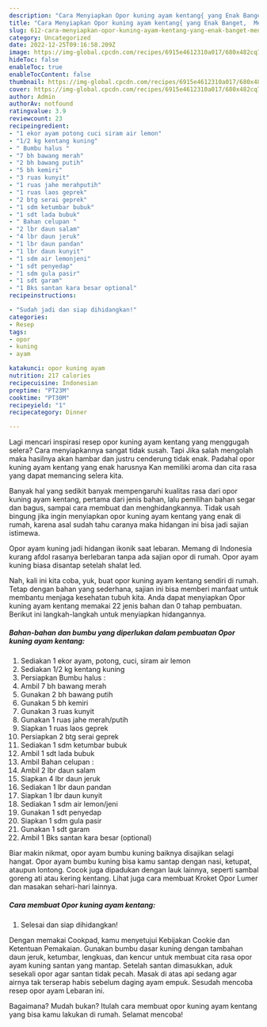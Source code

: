 ```yaml
---
description: "Cara Menyiapkan Opor kuning ayam kentang{ yang Enak Banget,  Menu Buat lebaran"
title: "Cara Menyiapkan Opor kuning ayam kentang{ yang Enak Banget,  Menu Buat lebaran"
slug: 612-cara-menyiapkan-opor-kuning-ayam-kentang-yang-enak-banget-menu-buat-lebaran
category: Uncategorized
date: 2022-12-25T09:16:58.209Z
image: https://img-global.cpcdn.com/recipes/6915e4612310a017/680x482cq70/opor-kuning-ayam-kentang-foto-resep-utama.jpg
hideToc: false
enableToc: true
enableTocContent: false
thumbnail: https://img-global.cpcdn.com/recipes/6915e4612310a017/680x482cq70/opor-kuning-ayam-kentang-foto-resep-utama.jpg
cover: https://img-global.cpcdn.com/recipes/6915e4612310a017/680x482cq70/opor-kuning-ayam-kentang-foto-resep-utama.jpg
author: Admin
authorAv: notfound
ratingvalue: 3.9
reviewcount: 23
recipeingredient:
- "1 ekor ayam potong cuci siram air lemon"
- "1/2 kg kentang kuning"
- " Bumbu halus "
- "7 bh bawang merah"
- "2 bh bawang putih"
- "5 bh kemiri"
- "3 ruas kunyit"
- "1 ruas jahe merahputih"
- "1 ruas laos geprek"
- "2 btg serai geprek"
- "1 sdm ketumbar bubuk"
- "1 sdt lada bubuk"
- " Bahan celupan "
- "2 lbr daun salam"
- "4 lbr daun jeruk"
- "1 lbr daun pandan"
- "1 lbr daun kunyit"
- "1 sdm air lemonjeni"
- "1 sdt penyedap"
- "1 sdm gula pasir"
- "1 sdt garam"
- "1 Bks santan kara besar optional"
recipeinstructions:

- "Sudah jadi dan siap dihidangkan!"
categories:
- Resep
tags:
- opor
- kuning
- ayam

katakunci: opor kuning ayam 
nutrition: 217 calories
recipecuisine: Indonesian
preptime: "PT23M"
cooktime: "PT30M"
recipeyield: "1"
recipecategory: Dinner

---
```



Lagi mencari inspirasi resep opor kuning ayam kentang yang menggugah selera? Cara menyiapkannya sangat tidak susah. Tapi Jika salah mengolah maka hasilnya akan hambar dan justru cenderung tidak enak. Padahal opor kuning ayam kentang yang enak harusnya Kan memiliki aroma dan cita rasa yang dapat memancing selera kita.


Banyak hal yang sedikit banyak mempengaruhi kualitas rasa dari opor kuning ayam kentang, pertama dari jenis bahan, lalu pemilihan bahan segar dan bagus, sampai cara membuat dan menghidangkannya. Tidak usah bingung jika ingin menyiapkan opor kuning ayam kentang yang enak di rumah, karena asal sudah tahu caranya maka hidangan ini bisa jadi sajian istimewa.

Opor ayam kuning jadi hidangan ikonik saat lebaran. Memang di Indonesia kurang afdol rasanya berlebaran tanpa ada sajian opor di rumah. Opor ayam kuning biasa disantap setelah shalat Ied.


Nah, kali ini kita coba, yuk, buat opor kuning ayam kentang sendiri di rumah. Tetap dengan bahan yang sederhana, sajian ini bisa memberi manfaat untuk membantu menjaga kesehatan tubuh kita. Anda dapat menyiapkan Opor kuning ayam kentang memakai 22 jenis bahan dan 0 tahap pembuatan. Berikut ini langkah-langkah untuk menyiapkan hidangannya.

<!--inarticleads1-->

##### Bahan-bahan dan bumbu yang diperlukan dalam pembuatan Opor kuning ayam kentang:

1. Sediakan 1 ekor ayam, potong, cuci, siram air lemon
1. Sediakan 1/2 kg kentang kuning
1. Persiapkan  Bumbu halus :
1. Ambil 7 bh bawang merah
1. Gunakan 2 bh bawang putih
1. Gunakan 5 bh kemiri
1. Gunakan 3 ruas kunyit
1. Gunakan 1 ruas jahe merah/putih
1. Siapkan 1 ruas laos geprek
1. Persiapkan 2 btg serai geprek
1. Sediakan 1 sdm ketumbar bubuk
1. Ambil 1 sdt lada bubuk
1. Ambil  Bahan celupan :
1. Ambil 2 lbr daun salam
1. Siapkan 4 lbr daun jeruk
1. Sediakan 1 lbr daun pandan
1. Siapkan 1 lbr daun kunyit
1. Sediakan 1 sdm air lemon/jeni
1. Gunakan 1 sdt penyedap
1. Siapkan 1 sdm gula pasir
1. Gunakan 1 sdt garam
1. Ambil 1 Bks santan kara besar (optional)


Biar makin nikmat, opor ayam bumbu kuning baiknya disajikan selagi hangat. Opor ayam bumbu kuning bisa kamu santap dengan nasi, ketupat, ataupun lontong. Cocok juga dipadukan dengan lauk lainnya, seperti sambal goreng ati atau kering kentang. Lihat juga cara membuat Kroket Opor Lumer dan masakan sehari-hari lainnya. 

<!--inarticleads2-->

##### Cara membuat Opor kuning ayam kentang:


1. Selesai dan siap dihidangkan!

Dengan memakai Cookpad, kamu menyetujui Kebijakan Cookie dan Ketentuan Pemakaian. Gunakan bumbu dasar kuning dengan tambahan daun jeruk, ketumbar, lengkuas, dan kencur untuk membuat cita rasa opor ayam kuning santan yang mantap. Setelah santan dimasukkan, aduk sesekali opor agar santan tidak pecah. Masak di atas api sedang agar airnya tak terserap habis sebelum daging ayam empuk. Sesudah mencoba resep opor ayam Lebaran ini. 

Bagaimana? Mudah bukan? Itulah cara membuat opor kuning ayam kentang yang bisa kamu lakukan di rumah. Selamat mencoba!
